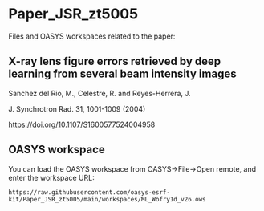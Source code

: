 # Paper_JSR_zt5005

Files and OASYS workspaces related to the paper:


## X-ray lens figure errors retrieved by deep learning from several beam intensity images

Sanchez del Rio, M., Celestre, R. and Reyes-Herrera, J.

J. Synchrotron Rad. 31, 1001-1009 (2004)

https://doi.org/10.1107/S1600577524004958


## OASYS workspace
You can load the OASYS workspace from OASYS->File->Open remote, and enter the workspace URL: 
```
https://raw.githubusercontent.com/oasys-esrf-kit/Paper_JSR_zt5005/main/workspaces/ML_Wofry1d_v26.ows
```

